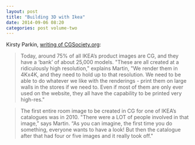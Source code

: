 ```yaml
---
layout: post
title: "Building 3D with Ikea"
date: 2014-09-06 08:20
categories: post volume-two
---
```

Kirsty Parkin, [writing of CGSociety.org][ikea]: 

> Today, around 75% of all IKEA’s product images are CG, and they have a ‘bank’ of about 25,000 models. "These are all created at a ridiculously high resolution," explains Martin, "We render them in 4Kx4K, and they need to hold up to that resolution. We need to be able to do whatever we like with the renderings - print them on large walls in the stores if we need to. Even if most of them are only ever used on the website, they all have the capability to be printed very high-res."


> The first entire room image to be created in CG for one of IKEA’s catalogues was in 2010. "There were a LOT of people involved in that image,” says Martin. “As you can imagine, the first time you do something, everyone wants to have a look! But then the catalogue after that had four or five images and it really took off."



[ikea]:http://www.cgsociety.org/index.php/CGSFeatures/CGSFeatureSpecial/building_3d_with_ikea
